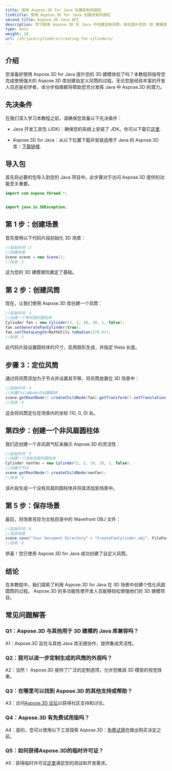 ```yaml
---
title: 使用 Aspose.3D for Java 创建定制风扇缸
linktitle: 使用 Aspose.3D for Java 创建定制风扇缸
second_title: Aspose.3D Java API
description: 学习使用 Aspose.3D 在 Java 中创建定制风筒。轻松提升您的 3D 建模游戏水平。
type: docs
weight: 10
url: /zh/java/cylinders/creating-fan-cylinders/
---
```

## 介绍

您准备好使用 Aspose.3D for Java 提升您的 3D 建模体验了吗？本教程将指导您完成使用强大的 Aspose.3D 库创建自定义风筒的过程。无论您是经验丰富的开发人员还是初学者，本分步指南都将帮助您充分发挥 Java 中 Aspose.3D 的潜力。

## 先决条件

在我们深入学习本教程之前，请确保您具备以下先决条件：

-  Java 开发工具包 (JDK)：确保您的系统上安装了 JDK。你可以下载它[这里](https://www.oracle.com/java/technologies/javase-downloads.html).

- Aspose.3D for Java：从以下位置下载并安装适用于 Java 的 Aspose.3D 库：[下载链接](https://releases.aspose.com/3d/java/).

## 导入包

首先将必要的包导入到您的 Java 项目中。此步骤对于访问 Aspose.3D 提供的功能至关重要。

```java
import com.aspose.threed.*;


import java.io.IOException;
```

## 第 1 步：创建场景

首先使用以下代码片段初始化 3D 场景：

```java
//起始时间：2
//创建场景
Scene scene = new Scene();
//结束：2
```

这为您的 3D 建模冒险奠定了基础。

## 第 2 步：创建风筒

现在，让我们使用 Aspose.3D 库创建一个风筒：

```java
//起始时间：3
//创建一个带风扇的圆柱体
Cylinder fan = new Cylinder(2, 2, 10, 20, 1, false);
fan.setGenerateFanCylinder(true);
fan.setThetaLength(MathUtils.toRadian(270.0));
//结束：3
```

此代码片段设置圆柱体的尺寸，启用扇形生成，并指定 theta 长度。

## 步骤 3：定位风筒

通过将风筒添加为子节点并设置其平移，将风筒放置在 3D 场景中：

```java
//起始时间：4
//创建ChildNode并设置翻译
scene.getRootNode().createChildNode(fan).getTransform().setTranslation(10, 0, 0);
//结束：4
```

这会将风筒定位在场景内的坐标 (10, 0, 0) 处。

## 第四步：创建一个非风扇圆柱体

我们还创建一个非风扇气缸来展示 Aspose.3D 的灵活性：

```java
//起始时间：5
//创建一个没有风扇的圆柱体
Cylinder nonfan = new Cylinder(2, 2, 10, 20, 1, false);
//创建子节点
scene.getRootNode().createChildNode(nonfan);
//结束：5
```

该片段生成一个没有风扇的圆柱体并将其添加到场景中。

## 第 5 步：保存场景

最后，将场景另存为文档目录中的 Wavefront OBJ 文件：

```java
//起始时间：6
//保存场景
scene.save("Your Document Directory" + "CreateFanCylinder.obj", FileFormat.WAVEFRONTOBJ);
//结束：6
```

恭喜！您已使用 Aspose.3D for Java 成功创建了自定义风筒。

## 结论

在本教程中，我们探索了利用 Aspose.3D for Java 在 3D 场景中创建个性化风扇圆筒的过程。 Aspose.3D 的多功能性使开发人员能够轻松增强他们的 3D 建模项目。

## 常见问题解答

### Q1：Aspose.3D 与其他用于 3D 建模的 Java 库兼容吗？

A1：Aspose.3D 旨在与其他 Java 库无缝协作，提供集成灵活性。

### Q2：我可以进一步定制生成的风筒的外观吗？

A2：当然！ Aspose.3D 提供了广泛的定制选项，允许您微调 3D 模型的视觉效果。

### Q3：在哪里可以找到 Aspose.3D 的其他支持或帮助？

 A3：访问[Aspose.3D 论坛](https://forum.aspose.com/c/3d/18)以获得社区支持和讨论。

### Q4：Aspose.3D 有免费试用版吗？

 A4：是的，您可以使用以下工具探索 Aspose.3D：[免费试用](https://releases.aspose.com/)在做出购买决定之前。

### Q5：如何获得Aspose.3D的临时许可证？

 A5：获得临时许可证[这里](https://purchase.aspose.com/temporary-license/)满足您的测试和开发需求。